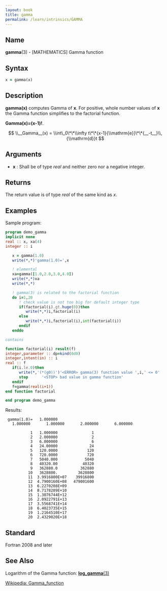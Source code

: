 ```yaml
---
layout: book
title: gamma
permalink: /learn/intrinsics/GAMMA
---
```

## __Name__

__gamma__(3) - \[MATHEMATICS\] Gamma function
## __Syntax__
```fortran
x = gamma(x)
```
## __Description__

__gamma(x)__ computes Gamma of __x__. For positive, whole number values of __x__ the
Gamma function simplifies to the factorial function.

__Gamma(x)=(x-1)\!__.

$$ \\__Gamma__(x) = \\int\_0\*\*\\infty
t\*\*{x-1}{\\mathrm{e}}\*\*{__-t__}\\,{\\mathrm{d}}t $$

## __Arguments__

  - __x__
    : Shall be of type _real_ and neither zero nor a negative integer.

## __Returns__

The return value is of type _real_ of the same kind as _x_.

## __Examples__

Sample program:

```fortran
program demo_gamma
implicit none
real :: x, xa(4)
integer :: i

   x = gamma(1.0) 
   write(*,*)'gamma(1.0)=',x

   ! elemental
   xa=gamma([1.0,2.0,3.0,4.0])
   write(*,*)xa
   write(*,*)

   ! gamma(3) is related to the factorial function
   do i=1,20
      ! check value is not too big for default integer type
      if(factorial(i).gt.huge(0))then
         write(*,*)i,factorial(i)
      else
         write(*,*)i,factorial(i),int(factorial(i))
      endif
   enddo

contains

function factorial(i) result(f)
integer,parameter :: dp=kind(0d0)
integer,intent(in) :: i
real :: f
   if(i.le.0)then
      write(*,'(*(g0))')'<ERROR> gamma(3) function value ',i,' <= 0'
      stop      '<STOP> bad value in gamma function'
   endif
   f=gamma(real(i+1))
end function factorial

end program demo_gamma
```
Results:
```text
 gamma(1.0)=   1.000000    
   1.000000       1.000000       2.000000       6.000000    
 
           1   1.000000               1
           2   2.000000               2
           3   6.000000               6
           4   24.00000              24
           5   120.0000             120
           6   720.0000             720
           7   5040.000            5040
           8   40320.00           40320
           9   362880.0          362880
          10   3628800.         3628800
          11  3.9916800E+07    39916800
          12  4.7900160E+08   479001600
          13  6.2270208E+09
          14  8.7178289E+10
          15  1.3076744E+12
          16  2.0922791E+13
          17  3.5568741E+14
          18  6.4023735E+15
          19  1.2164510E+17
          20  2.4329020E+18
```

## __Standard__

Fortran 2008 and later

## __See Also__

Logarithm of the Gamma function: [__log\_gamma__(3)](LOG_GAMMA)

[Wikipedia: Gamma_function](https://en.wikipedia.org/wiki/Gamma_function)

